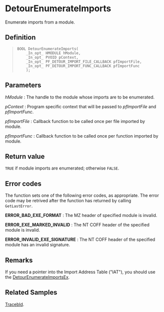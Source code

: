 DetourEnumerateImports
======================

Enumerate imports from a module.

Definition
----------

>     BOOL DetourEnumerateImports(
>         _In_opt_ HMODULE hModule,
>         _In_opt_ PVOID pContext,
>         _In_opt_ PF_DETOUR_IMPORT_FILE_CALLBACK pfImportFile,
>         _In_opt_ PF_DETOUR_IMPORT_FUNC_CALLBACK pfImportFunc
>         );

Parameters
----------

*hModule*
:   The handle to the module whose imports are to be enumerated.

*pContext*
:   Program specific context that will be passed to *pfImportFile* and
    *pfImportFunc*.

*pfImportFile*
:   Callback function to be called once per file imported by module.

*pfImportFunc*
:   Callback function to be called once per function imported by module.

Return value
------------

`TRUE` if module imports are enumerated; otherwise `FALSE`.

Error codes
-----------

The function sets one of the following error codes, as appropriate. The
error code may be retrived after the function has returned by calling
`GetLastError`.

**ERROR\_BAD\_EXE\_FORMAT**
:   The MZ header of specified module is invalid.

**ERROR\_EXE\_MARKED\_INVALID**
:   The NT COFF header of the specified module is invalid.

**ERROR\_INVALID\_EXE\_SIGNATURE**
:   The NT COFF header of the specified module has an invalid signature.

Remarks
-------

If you need a pointer into the Import Address Table ("IAT"), you should
use the [DetourEnumerateImportsEx](DetourEnumerateImportsEx).

Related Samples
---------------

[Tracebld](SampleTracebld).
